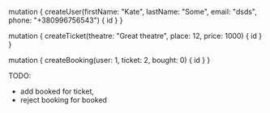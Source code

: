 mutation {
  createUser(firstName: "Kate", 
    lastName: "Some", 
    email: "dsds", 
    phone: "+380996756543") {
    id
  }
}

mutation {
  createTicket(theatre: "Great theatre", 
    place: 12, 
    price: 1000) {
    id
  }
}

mutation {
  createBooking(user: 1, 
    ticket: 2, 
    bought: 0) {
    id
  }
}

TODO:
- add booked for ticket,
- reject booking for booked
